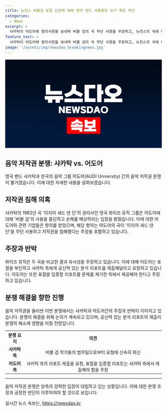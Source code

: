 ```yaml
---
title: 뉴진스 버블검 표절 논란에 대해 영국 밴드 사용중단 요구 혹은 부인
categories:
  - News
excerpt: >
  샤카탁이 어도어에 항의서한을 보내며 버블 검의 곡 무단 사용을 주장하고, 뉴진스의 곡에 대한 표절 논란이 제기되고 있다. 샤카탁 측은 영국 와이즈 뮤직 그룹을 통해 손해 배상을 요구하고, 표절을 입증할 리포트를 샤카탁이 제공해야 한다고 주장하고 있다. 어도어 측은 이에 대해 샤카탁이 공신력 있는 분석 리포트를 제출할 것을 요청했으나 아직 제공되지 않았다고 밝혔다. 이에 관련된 논란은 계속되고 있다.
feature_text: >
  샤카탁이 어도어에 항의서한을 보내며 버블 검의 곡 무단 사용을 주장하고, 뉴진스의 곡에 대한 표절 논란이 제기되고 있다. 샤카탁 측은 영국 와이즈 뮤직 그룹을 통해 손해 배상을 요구하고, 표절을 입증할 리포트를 샤카탁이 제공해야 한다고 주장하고 있다. 어도어 측은 이에 대해 샤카탁이 공신력 있는 분석 리포트를 제출할 것을 요청했으나 아직 제공되지 않았다고 밝혔다. 이에 관련된 논란은 계속되고 있다.
image: '/assets/img/newsdao_breakingnews.jpg'
---
```


<p><img src="/assets/img/newsdao_breakingnews.jpg" alt="pcversion 속보" /></p>

<h2>음악 저작권 분쟁: 샤카탁 vs. 어도어</h2>

<p data-ke-size="size16">영국 밴드 샤카탁과 한국의 음악 그룹 어도어(AUDI University) 간의 음악 저작권 분쟁이 불거졌습니다. 이에 대한 자세한 내용을 살펴보겠습니다.</p>

<h2 data-ke-size="size26">저작권 침해 의혹</h2>

<p data-ke-size="size16">샤카탁의 1982년 곡 '이지어 새드 댄 던'의 권리사인 영국 와이즈 뮤직 그룹은 어도어에 대해 '버블 검'의 사용을 중단하고 손해를 배상하라는 입장을 밝혔습니다. 이에 대한 어도어와 관련 기업들은 항의를 받았으며, 해당 항의는 어도어의 곡이 '이지어 새드 댄 던'을 무단 사용하고 저작권을 침해했다는 주장을 포함하고 있습니다.</p>

<h2 data-ke-size="size26">주장과 반박</h2>

<p data-ke-size="size16">와이즈 뮤직은 두 곡을 비교한 결과 유사성을 주장하고 있습니다. 이에 대해 어도어는 표절을 부인하고 샤카탁 측에게 공신력 있는 분석 리포트를 제출해달라고 요청하고 있습니다. 어도어는 또한 표절을 입증할 리포트를 문제를 제기한 측에서 제공해야 한다고 주장하고 있습니다.</p>

<h2 data-ke-size="size26">분쟁 해결을 향한 진행</h2>

<p data-ke-size="size16">음악 저작권을 둘러싼 이번 분쟁에서는 샤카탁과 어도어간의 주장과 반박이 이어지고 있습니다. 분쟁의 해결을 위해 논의가 계속되고 있으며, 공신력 있는 분석 리포트의 제출이 분쟁의 해소에 영향을 미칠 전망입니다.</p>

<table>
    <tr>
        <th>분쟁 요지</th>
        <th>의견</th>
    </tr>
    <tr>
        <td style="text-align: center; height: 17px;"><b>샤카탁 측</b></td>
        <td style="text-align: center; height: 17px;">버블 검 작가들의 법무팀으로부터 요청에 신속히 회신</td>
    </tr>
    <tr>
        <td style="text-align: center; height: 17px;"><b>어도어 측</b></td>
        <td style="text-align: center; height: 17px;">샤카탁 측의 리포트 제출을 요청, 표절을 입증할 리포트는 샤카탁 측에서 제출해야 함을 주장</td>
    </tr>
</table>

<hr>

<p data-ke-size="size16">음악 저작권 분쟁은 양측의 강력한 입장이 대립하고 있는 상황입니다. 이에 대한 분쟁 조정과 공정한 판단이 이루어져야 할 것으로 보입니다.</p>
실시간 뉴스 속보는, <a href="https://newsdao.kr" rel="dofollow">https://newsdao.kr</a>


